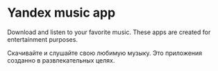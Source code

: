 # Yandex music app
Download and listen to your favorite music.
These apps are created for entertainment purposes.

Скачивайте и слушайте свою любимую музыку.
Это приложения созданно в развлекательных  целях.